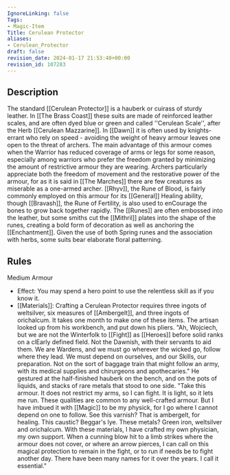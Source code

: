 ```yaml
---
IgnoreLinking: false
Tags:
- Magic-Item
Title: Cerulean Protector
aliases:
- Cerulean_Protector
draft: false
revision_date: 2024-01-17 21:53:40+00:00
revision_id: 107283
---
```


## Description
The standard [[Cerulean Protector]] is a hauberk or cuirass of sturdy leather. In [[The Brass Coast]] these suits are made of reinforced leather scales, and are often dyed blue or green and called ''Cerulean Scale'', after the Herb [[Cerulean Mazzarine]]. In [[Dawn]] it is often used by knights-errant who rely on speed - avoiding the weight of heavy armour leaves one open to the threat of archers. 
The main advantage of this armour comes when the Warrior has reduced coverage of arms or legs for some reason, especially among warriors who prefer the freedom granted by minimizing the amount of restrictive armour they are wearing. Archers particularly appreciate both the freedom of movement and the restorative power of the armour, for as it is said in [[The Marches]] there are few creatures as miserable as a one-armed archer.
[[Rhyv]], the Rune of Blood, is fairly commonly employed on this armour for its [[General]] Healing ability, though [[Bravash]], the Rune of Fertility, is also used to enCourage the bones to grow back together rapidly. The [[Runes]] are often embossed into the leather, but some smiths cut the [[Mithril]] plates into the shape of the runes, creating a bold form of decoration as well as anchoring the [[Enchantment]]. Given the use of both Spring runes and the association with herbs, some suits bear elaborate floral patterning.
## Rules
Medium Armour
* Effect: You may spend a hero point to use the relentless skill as if you know it.
* [[Materials]]: Crafting a Cerulean Protector requires three ingots of weltsilver, six measures of [[Ambergelt]], and three ingots of orichalcum. It takes one month to make one of these items.
The artisan looked up from his workbench, and put down his pliers.
"Ah, Wojciech, but we are not the Winterfolk to [[Fight]] as [[Heroes]] before solid ranks on a clEarly defined field. Not the Dawnish, with their servants to aid them. We are Wardens, and we must go wherever the wicked go, follow where they lead. We must depend on ourselves, and our Skills, our preparation. Not on the sort of baggage train that might follow an army, with its medical supplies and chirurgeons and apothecaries."
He gestured at the half-finished hauberk on the bench, and on the pots of liquids, and stacks of rare metals that stood to one side.
"Take this armour. It does not restrict my arms, so I can fight. It is light, so it lets me run. These qualities are common to any well-crafted armour. But I have imbued it with [[Magic]] to be my physick, for I go where I cannot depend on one to follow. See this varnish? That is ambergelt, for healing. This caustic? Beggar's lye. These metals? Green iron, weltsilver and orichalcum. With these materials, I have crafted my own physician, my own support. When a cunning blow hit to a limb strikes where the armour does not cover, or where an arrow pierces, I can call on this magical protection to remain in the fight, or to run if needs be to fight another day. There have been many names for it over the years. I call it essential."